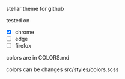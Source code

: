 stellar theme for github

tested on

- [x] chrome
- [ ] edge
- [ ] firefox

colors are in COLORS.md

colors can be changes src/styles/colors.scss
